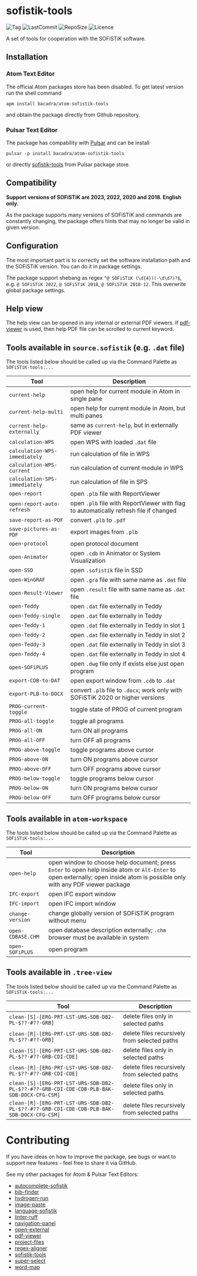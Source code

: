 # sofistik-tools

![Tag](https://img.shields.io/github/v/tag/bacadra/atom-sofistik-tools?style=for-the-badge)
![LastCommit](https://img.shields.io/github/last-commit/bacadra/atom-sofistik-tools?style=for-the-badge)
![RepoSize](https://img.shields.io/github/repo-size/bacadra/atom-sofistik-tools?style=for-the-badge)
![Licence](https://img.shields.io/github/license/bacadra/atom-sofistik-tools?style=for-the-badge)

A set of tools for cooperation with the SOFiSTiK software.

## Installation

### Atom Text Editor

The official Atom packages store has been disabled. To get latest version run the shell command

    apm install bacadra/atom-sofistik-tools

and obtain the package directly from Github repository.

### Pulsar Text Editor

The package has compability with [Pulsar](https://pulsar-edit.dev/) and can be install

    pulsar -p install bacadra/atom-sofistik-tools

or directly [sofistik-tools](https://web.pulsar-edit.dev/packages/sofistik-tools) from Pulsar package store.

## Compatibility

**Support versions of SOFiSTiK are 2023, 2022, 2020 and 2018. English only.**

As the package supports many versions of SOFiSTiK and commands are constantly changing, the package offers hints that may no longer be valid in given version.

## Configuration

The most important part is to correctly set the software installation path and the SOFiSTiK version. You can do it in package settings.

The package support shebang as regex `^@ SOFiSTiK (\d{4})(-\d\d?)?$`, e.g. `@ SOFiSTiK 2022`, `@ SOFiSTiK 2018`, `@ SOFiSTiK 2018-12`. This overwrite global package settings.

## Help view

The help view can be opened in any internal or external PDF viewers. If [pdf-viewer](https://github.com/bacadra/atom-pdf-viewer) is used, then help PDF file can be scrolled to current keyword.

## Tools available in `source.sofistik` (e.g. `.dat` file)

The tools listed below should be called up via the Command Palette as `SOFiSTiK-tools:...`

| Tool | Description |
|-|-|
| <div style="white-space:nowrap">`current-help`               </div> | open help for current module in Atom in single pane |
| <div style="white-space:nowrap">`current-help-multi`         </div> | open help for current module in Atom, but multi panes |
| <div style="white-space:nowrap">`current-help-externally`    </div> | same as `current-help`, but in externally PDF viewer |
| <div style="white-space:nowrap">`calculation-WPS`            </div> | open WPS with loaded `.dat` file |
| <div style="white-space:nowrap">`calculation-WPS-immediately`</div> | run calculation of file in WPS |
| <div style="white-space:nowrap">`calculation-WPS-current`    </div> | run calculation of current module in WPS |
| <div style="white-space:nowrap">`calculation-SPS-immediately`</div> | run calculation of file in SPS |
| <div style="white-space:nowrap">`open-report`                </div> | open `.plb` file with ReportViewer |
| <div style="white-space:nowrap">`open-report-auto-refresh`   </div> | open `.plb` file with ReportViewer with flag to automatically refresh file if changed |
| <div style="white-space:nowrap">`save-report-as-PDF`         </div> | convert `.plb` to `.pdf` |
| <div style="white-space:nowrap">`save-pictures-as-PDF`       </div> | export images from `.plb` |
| <div style="white-space:nowrap">`open-protocol`              </div> | open protocol document |
| <div style="white-space:nowrap">`open-Animator`              </div> | open `.cdb` in Animator or System Visualization |
| <div style="white-space:nowrap">`open-SSD`                   </div> | open `.sofistik` file in SSD |
| <div style="white-space:nowrap">`open-WinGRAF`               </div> | open `.gra` file with same name as `.dat` file |
| <div style="white-space:nowrap">`open-Result-Viewer`         </div> | open `.result` file with same name as `.dat` file |
| <div style="white-space:nowrap">`open-Teddy`                 </div> | open `.dat` file externally in Teddy |
| <div style="white-space:nowrap">`open-Teddy-single`          </div> | open `.dat` file externally in Teddy |
| <div style="white-space:nowrap">`open-Teddy-1`               </div> | open `.dat` file externally in Teddy in slot 1 |
| <div style="white-space:nowrap">`open-Teddy-2`               </div> | open `.dat` file externally in Teddy in slot 2 |
| <div style="white-space:nowrap">`open-Teddy-3`               </div> | open `.dat` file externally in Teddy in slot 3 |
| <div style="white-space:nowrap">`open-Teddy-4`               </div> | open `.dat` file externally in Teddy in slot 4 |
| <div style="white-space:nowrap">`open-SOFiPLUS`              </div> | open `.dwg` file only if exists else just open program |
| <div style="white-space:nowrap">`export-CDB-to-DAT`          </div> | open export window from `.cdb` to `.dat` |
| <div style="white-space:nowrap">`export-PLB-to-DOCX`         </div> | convert `.plb` file to `.docx`; work only with SOFiSTiK 2020 or higher versions |
| <div style="white-space:nowrap">`PROG-current-toggle`        </div> | toggle state of PROG of current program |
| <div style="white-space:nowrap">`PROG-all-toggle`            </div> | toggle all programs |
| <div style="white-space:nowrap">`PROG-all-ON`                </div> | turn ON all programs |
| <div style="white-space:nowrap">`PROG-all-OFF`               </div> | turn OFF all programs |
| <div style="white-space:nowrap">`PROG-above-toggle`          </div> | toggle programs above cursor |
| <div style="white-space:nowrap">`PROG-above-ON`              </div> | turn ON programs above cursor |
| <div style="white-space:nowrap">`PROG-above-OFF`             </div> | turn OFF programs above cursor |
| <div style="white-space:nowrap">`PROG-below-toggle`          </div> | toggle programs below cursor |
| <div style="white-space:nowrap">`PROG-below-ON`              </div> | turn ON programs below cursor |
| <div style="white-space:nowrap">`PROG-below-OFF`             </div> | turn OFF programs below cursor |

## Tools available in `atom-workspace`

The tools listed below should be called up via the Command Palette as `SOFiSTiK-tools:...`

| Tool | Description |
|-|-|
| <div style="white-space:nowrap">`open-help`      </div> | open window to choose help document; press `Enter` to open help inside atom or `Alt-Enter` to open externally; open inside atom is possible only with any PDF viewer package |
| <div style="white-space:nowrap">`IFC-export`     </div> | open IFC export window |
| <div style="white-space:nowrap">`IFC-import`     </div> | open IFC import window |
| <div style="white-space:nowrap">`change-version` </div> | change globally version of SOFiSTiK program without menu |
| <div style="white-space:nowrap">`open-CDBASE.CHM`</div> | open database description externally; `.chm` browser must be available in system |
| <div style="white-space:nowrap">`open-SOFiPLUS`  </div> | open program |

## Tools available in `.tree-view`

The tools listed below should be called up via the Command Palette as `SOFiSTiK-tools:...`

| Tool | Description |
|-|-|
| `clean-[S]-[ERG-PRT-LST-URS-SDB-DB2-PL-$??-#??-GRB]` | delete files only in selected paths |
| `clean-[R]-[ERG-PRT-LST-URS-SDB-DB2-PL-$??-#??-GRB]` | delete files recursively from selected paths |
| `clean-[S]-[ERG-PRT-LST-URS-SDB-DB2-PL-$??-#??-GRB-CDI-CDE]` | delete files only in selected paths |
| `clean-[R]-[ERG-PRT-LST-URS-SDB-DB2-PL-$??-#??-GRB-CDI-CDE]` | delete files recursively from selected paths |
| `clean-[S]-[ERG-PRT-LST-URS-SDB-DB2-PL-$??-#??-GRB-CDI-CDE-CDB-PLB-BAK-SDB-DOCX-CFG-CSM]` | delete files only in selected paths |
| `clean-[R]-[ERG-PRT-LST-URS-SDB-DB2-PL-$??-#??-GRB-CDI-CDE-CDB-PLB-BAK-SDB-DOCX-CFG-CSM]` | delete files recursively from selected paths |

# Contributing

If you have ideas on how to improve the package, see bugs or want to support new features - feel free to share it via GitHub.

See my other packages for Atom & Pulsar Text Editors:

* [autocomplete-sofistik](https://github.com/bacadra/atom-autocomplete-sofistik)
* [bib-finder](https://github.com/bacadra/atom-bib-finder)
* [hydrogen-run](https://github.com/bacadra/atom-hydrogen-run)
* [image-paste](https://github.com/bacadra/atom-image-paste)
* [language-sofistik](https://github.com/bacadra/atom-language-sofistik)
* [linter-ruff](https://github.com/bacadra/atom-linter-ruff)
* [navigation-panel](https://github.com/bacadra/atom-navigation-panel)
* [open-external](https://github.com/bacadra/atom-open-external)
* [pdf-viewer](https://github.com/bacadra/atom-pdf-viewer)
* [project-files](https://github.com/bacadra/atom-project-files)
* [regex-aligner](https://github.com/bacadra/atom-regex-aligner)
* [sofistik-tools](https://github.com/bacadra/atom-sofistik-tools)
* [super-select](https://github.com/bacadra/atom-super-select)
* [word-map](https://github.com/bacadra/atom-word-map)
